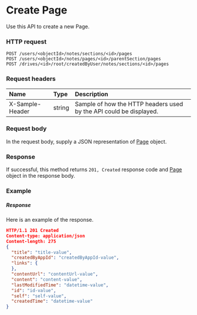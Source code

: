 # Create Page

Use this API to create a new Page.
### HTTP request
```http
POST /users/<objectId>/notes/sections/<id>/pages
POST /users/<objectId>/notes/pages/<id>/parentSection/pages
POST /drives/<id>/root/createdByUser/notes/sections/<id>/pages

```
### Request headers
| Name       | Type | Description|
|:---------------|:--------|:----------|
| X-Sample-Header  | string  | Sample of how the HTTP headers used by the API could be displayed.|

### Request body
In the request body, supply a JSON representation of [Page](../resources/page.md) object.


### Response
If successful, this method returns `201, Created` response code and [Page](../resources/page.md) object in the response body.

### Example
##### Response
Here is an example of the response.
```json
HTTP/1.1 201 Created
Content-type: application/json
Content-length: 275
{
  "title": "title-value",
  "createdByAppId": "createdByAppId-value",
  "links": {
  },
  "contentUrl": "contentUrl-value",
  "content": "content-value",
  "lastModifiedTime": "datetime-value",
  "id": "id-value",
  "self": "self-value",
  "createdTime": "datetime-value"
}
```

<!-- uuid: 0a800793-29e4-4065-9c5f-613bd0b10ee4\n2015-10-09 15:15:46 UTC -->